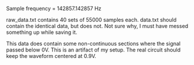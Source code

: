 Sample frequency = 142857.142857 Hz

raw_data.txt contains 40 sets of 55000 samples each.
data.txt should contain the identical data, but does not. Not sure why, I must have messed something up while saving it.

This data does contain some non-continuous sections where the signal passed below 0V. This is an artifact of my setup. The real circuit should keep the waveform centered at 0.9V.
